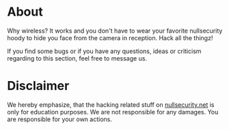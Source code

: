 # About
Why wireless? It works and you don't have to wear your favorite nullsecurity
hoody to hide you face from the camera in reception. Hack all the thingz!

If you find some bugs or if you have any questions, ideas or criticism regarding
to this section, feel free to message us.

# Disclaimer
We hereby emphasize, that the hacking related stuff on
[nullsecurity.net](http://nullsecurity.net) is only for education purposes.
We are not responsible for any damages. You are responsible for your own
actions.
